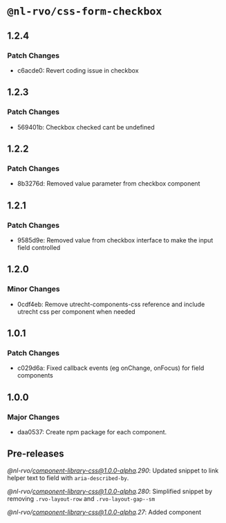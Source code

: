 # `@nl-rvo/css-form-checkbox`

## 1.2.4

### Patch Changes

- c6acde0: Revert coding issue in checkbox

## 1.2.3

### Patch Changes

- 569401b: Checkbox checked cant be undefined

## 1.2.2

### Patch Changes

- 8b3276d: Removed value parameter from checkbox component

## 1.2.1

### Patch Changes

- 9585d9e: Removed value from checkbox interface to make the input field controlled

## 1.2.0

### Minor Changes

- 0cdf4eb: Remove utrecht-components-css reference and include utrecht css per component when needed

## 1.0.1

### Patch Changes

- c029d6a: Fixed callback events (eg onChange, onFocus) for field components

## 1.0.0

### Major Changes

- daa0537: Create npm package for each component.

## Pre-releases

_@nl-rvo/component-library-css@1.0.0-alpha.290_:
Updated snippet to link helper text to field with `aria-described-by`.

_@nl-rvo/component-library-css@1.0.0-alpha.280_:
Simplified snippet by removing `.rvo-layout-row` and `.rvo-layout-gap--sm`

_@nl-rvo/component-library-css@1.0.0-alpha.27_:
Added component
